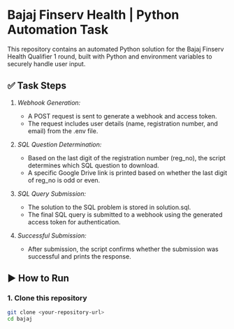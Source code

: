 # Bajaj Finserv Health | Python Automation Task

This repository contains an automated Python solution for the Bajaj Finserv Health Qualifier 1 round, built with Python and environment variables to securely handle user input.

## ✅ Task Steps

1. *Webhook Generation:*
   - A POST request is sent to generate a webhook and access token.
   - The request includes user details (name, registration number, and email) from the .env file.

2. *SQL Question Determination:*
   - Based on the last digit of the registration number (reg_no), the script determines which SQL question to download.
   - A specific Google Drive link is printed based on whether the last digit of reg_no is odd or even.

3. *SQL Query Submission:*
   - The solution to the SQL problem is stored in solution.sql.
   - The final SQL query is submitted to a webhook using the generated access token for authentication.

4. *Successful Submission:*
   - After submission, the script confirms whether the submission was successful and prints the response.

## ▶️ How to Run

### 1. Clone this repository

```bash
git clone <your-repository-url>
cd bajaj